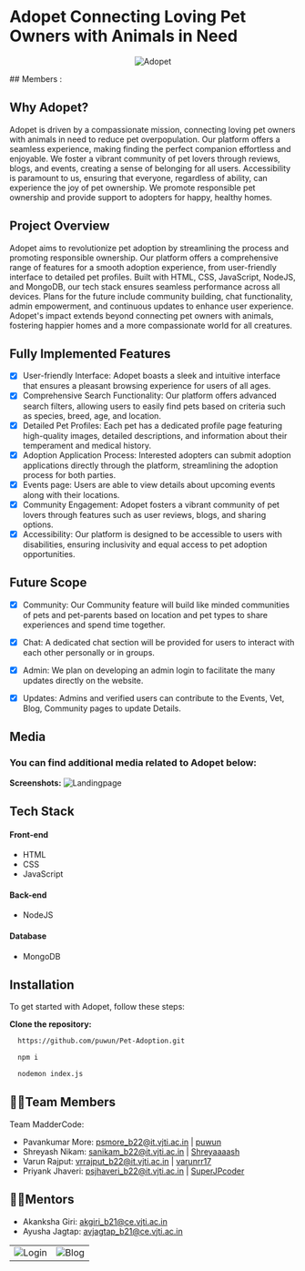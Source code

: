 <h1 gn="center"><span style="blue">Adopet </span> Connecting Loving Pet Owners with Animals in Need
</h1>
<p align="center">
  <img src="https://drive.google.com/file/d/19hWfIM0t8PM5ikBHSNvNiYiQtnbrF6Uh/view?usp=drive_link" alt="Adopet">
</p>
## Members :
<div align="center">
  
</div>





## Why Adopet?

Adopet is driven by a compassionate mission, connecting loving pet owners with animals in need to reduce pet overpopulation. Our platform offers a seamless experience, making finding the perfect companion effortless and enjoyable. We foster a vibrant community of pet lovers through reviews, blogs, and events, creating a sense of belonging for all users. Accessibility is paramount to us, ensuring that everyone, regardless of ability, can experience the joy of pet ownership. We promote responsible pet ownership and provide support to adopters for happy, healthy homes.


## Project Overview

Adopet aims to revolutionize pet adoption by streamlining the process and promoting responsible ownership. Our platform offers a comprehensive range of features for a smooth adoption experience, from user-friendly interface to detailed pet profiles. Built with HTML, CSS, JavaScript, NodeJS, and MongoDB, our tech stack ensures seamless performance across all devices. Plans for the future include community building, chat functionality, admin empowerment, and continuous updates to enhance user experience. Adopet's impact extends beyond connecting pet owners with animals, fostering happier homes and a more compassionate world for all creatures.

## Fully Implemented Features

- [x] User-friendly Interface: Adopet boasts a sleek and intuitive interface that ensures a pleasant browsing experience for users of all ages.
- [x] Comprehensive Search Functionality: Our platform offers advanced search filters, allowing users to easily find pets based on criteria such as species, breed, age, and location.
- [x] Detailed Pet Profiles: Each pet has a dedicated profile page featuring high-quality images, detailed descriptions, and information about their temperament and medical history.
- [x] Adoption Application Process: Interested adopters can submit adoption applications directly through the platform, streamlining the adoption process for both parties.
- [x] Events page: Users are able to view details about upcoming events along with their locations.
- [x] Community Engagement: Adopet fosters a vibrant community of pet lovers through features such as user reviews, blogs, and sharing options.
- [x] Accessibility: Our platform is designed to be accessible to users with disabilities, ensuring inclusivity and equal access to pet adoption opportunities.

## Future Scope

- [x] Community: Our Community feature will build like minded communities of pets and pet-parents based on location and pet types to share experiences and spend time together.
- [x] Chat: A dedicated chat section will be provided for users to interact with each other personally or in groups.
- [x] Admin: We plan on developing an admin login to facilitate the many updates directly on the website.
- [x] Updates: Admins and verified users can contribute to the Events, Vet, Blog, Community pages to update Details.


## Media

### You can find additional media related to Adopet below:

**Screenshots:**
    <img src="https://drive.google.com/file/d/1YobURlwoHu0nchzp-DCn7eB-T9v-U3qT/view?usp=drive_link" alt="Landingpage"/> 
<table>
  <tr>
    <td> <img src="https://drive.google.com/file/d/1YobURlwoHu0nchzp-DCn7eB-T9v-U3qT/view?usp=drive_link" alt="Login"/> </td>
    <td> <img src="https://github.com/SharanRP/Unishare_Campus/assets/136159249/bfb53ea4-a4a5-403e-b399-5e926ab9238f" alt="Blog" "/> </td>
  </tr>


## Tech Stack

#### Front-end
- HTML
- CSS
- JavaScript

#### Back-end
- NodeJS

#### Database
- MongoDB

</div>


## Installation

To get started with Adopet, follow these steps:

**Clone the repository:**
  ```bash
    https://github.com/puwun/Pet-Adoption.git
```

  ```bash
    npm i
```
  ```bash
    nodemon index.js
```



## 👨‍💻Team Members

Team MadderCode:
- Pavankumar More: psmore_b22@it.vjti.ac.in | [puwun](https://github.com/puwun)
- Shreyash Nikam: sanikam_b22@it.vjti.ac.in | [Shreyaaaash](https://github.com/Shreyaaaash)
- Varun Rajput: vrrajput_b22@it.vjti.ac.in | [varunrr17](https://github.com/varunrr17)
- Priyank Jhaveri: psjhaveri_b22@it.vjti.ac.in | [SuperJPcoder](https://github.com/SuperJPcoder)

## 👨‍🏫Mentors


- Akanksha Giri: akgiri_b21@ce.vjti.ac.in 
- Ayusha Jagtap: avjagtap_b21@ce.vjti.ac.in 
